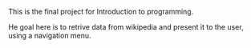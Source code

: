 This is the final project for Introduction to programming.

He goal here is to retrive data from wikipedia and present it to the user, using a navigation menu. 
